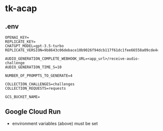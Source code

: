 # tk-acap

## .env
```
OPENAI_KEY=
REPLICATE_KEY=
CHATGPT_MODEL=gpt-3.5-turbo
REPLICATE_VERSION=9b8643c06debace10b9026f94dcb117f61dc1fee66558a09cde4cfbf51bcced6

AUDIO_GENERATION_COMPLETE_WEBHOOK_URL=<app_url>/receive-audio-challenge
AUDIO_GENERATION_TIME_S=10

NUMBER_OF_PROMPTS_TO_GENERATE=4

COLLECTION_CHALLENGES=challenges
COLLECTION_REQUESTS=requests

GCS_BUCKET_NAME=
```
## Google Cloud Run
- environment variables (above) must be set
